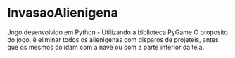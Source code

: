 # InvasaoAlienigena
Jogo desenvolvido em Python - Utilizando a biblioteca PyGame
O proposito do jogo, é eliminar todos os alienigenas com disparos de projeteis, antes que os mesmos colidam com a nave ou com a parte 
inferior da tela.
